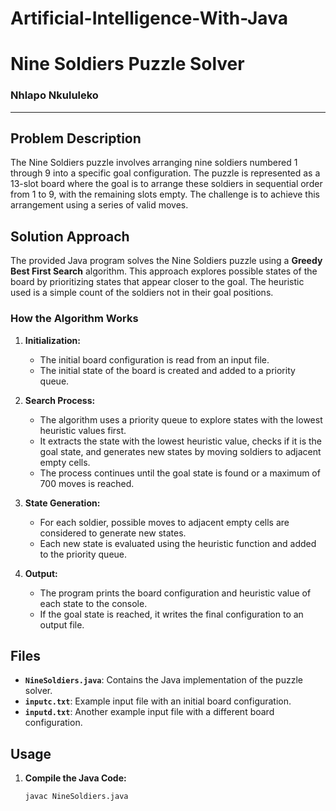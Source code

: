 # Artificial-Intelligence-With-Java
# Nine Soldiers Puzzle Solver
### Nhlapo Nkululeko
<hr>

## Problem Description

The Nine Soldiers puzzle involves arranging nine soldiers numbered 1 through 9 into a specific goal configuration. The puzzle is represented as a 13-slot board where the goal is to arrange these soldiers in sequential order from 1 to 9, with the remaining slots empty. The challenge is to achieve this arrangement using a series of valid moves.

## Solution Approach

The provided Java program solves the Nine Soldiers puzzle using a **Greedy Best First Search** algorithm. This approach explores possible states of the board by prioritizing states that appear closer to the goal. The heuristic used is a simple count of the soldiers not in their goal positions.

### How the Algorithm Works

1. **Initialization:**
   - The initial board configuration is read from an input file.
   - The initial state of the board is created and added to a priority queue.

2. **Search Process:**
   - The algorithm uses a priority queue to explore states with the lowest heuristic values first.
   - It extracts the state with the lowest heuristic value, checks if it is the goal state, and generates new states by moving soldiers to adjacent empty cells.
   - The process continues until the goal state is found or a maximum of 700 moves is reached.

3. **State Generation:**
   - For each soldier, possible moves to adjacent empty cells are considered to generate new states.
   - Each new state is evaluated using the heuristic function and added to the priority queue.

4. **Output:**
   - The program prints the board configuration and heuristic value of each state to the console.
   - If the goal state is reached, it writes the final configuration to an output file.

## Files

- **`NineSoldiers.java`**: Contains the Java implementation of the puzzle solver.
- **`inputc.txt`**: Example input file with an initial board configuration.
- **`inputd.txt`**: Another example input file with a different board configuration.

## Usage

1. **Compile the Java Code:**
   ```sh
   javac NineSoldiers.java
